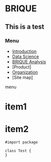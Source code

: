 # BRIQUE

This is a test
--------------

### Menu ###
 * [Introduction](./introduction/intro.md)
 * [Data Science](./data_science/data_science.md)
 * [BRIQUE Analysis](./brique_analysis/ba.md)
 * [Product]
 * [Organization](./organization/organization.md)
 * [Site map]
 
menu
  # item1
  # item2

~~~
#import package

class Test {
}

~~~
